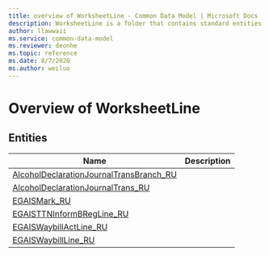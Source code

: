 ```yaml
---
title: overview of WorksheetLine - Common Data Model | Microsoft Docs
description: WorksheetLine is a folder that contains standard entities related to the Common Data Model.
author: llawwaii
ms.service: common-data-model
ms.reviewer: deonhe
ms.topic: reference
ms.date: 8/7/2020
ms.author: weiluo
---
```


# Overview of WorksheetLine


## Entities

|Name|Description|
|---|---|
|[AlcoholDeclarationJournalTransBranch_RU](AlcoholDeclarationJournalTransBranch_RU.md)||
|[AlcoholDeclarationJournalTrans_RU](AlcoholDeclarationJournalTrans_RU.md)||
|[EGAISMark_RU](EGAISMark_RU.md)||
|[EGAISTTNInformBRegLine_RU](EGAISTTNInformBRegLine_RU.md)||
|[EGAISWaybillActLine_RU](EGAISWaybillActLine_RU.md)||
|[EGAISWaybillLine_RU](EGAISWaybillLine_RU.md)||

